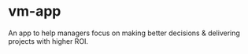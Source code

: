 # vm-app
An app to help managers focus on making better decisions &amp; delivering projects with higher ROI.
